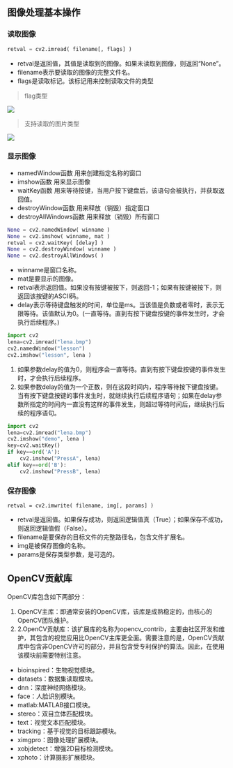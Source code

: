 ## 图像处理基本操作
### 读取图像
```python
retval = cv2.imread( filename[, flags] )
```
+ retval是返回值，其值是读取到的图像。如果未读取到图像，则返回“None”。
+ filename表示要读取的图像的完整文件名。
+ flags是读取标记。该标记用来控制读取文件的类型

> flag类型

![](https://s2.loli.net/2022/12/09/aUX3NitrmjYQKMf.png)

> 支持读取的图片类型

![](https://s2.loli.net/2022/12/09/pD4FE6imUCGlsA9.png)
### 显示图像
+ namedWindow函数 用来创建指定名称的窗口
+ imshow函数 用来显示图像
+ waitKey函数 用来等待按键，当用户按下键盘后，该语句会被执行，并获取返回值。
+ destroyWindow函数 用来释放（销毁）指定窗口
+ destroyAllWindows函数 用来释放（销毁）所有窗口

```python
None = cv2.namedWindow( winname )
None = cv2.imshow( winname, mat )
retval = cv2.waitKey( [delay] )
None = cv2.destroyWindow( winname )
None = cv2.destroyAllWindows( )
```

+ winname是窗口名称。
+ mat是要显示的图像。
+ retval表示返回值。如果没有按键被按下，则返回-1；如果有按键被按下，则返回该按键的ASCII码。
+ delay表示等待键盘触发的时间，单位是ms。当该值是负数或者零时，表示无限等待。该值默认为0。(一直等待。直到有按下键盘按键的事件发生时，才会执行后续程序。)


```python
import cv2
lena=cv2.imread("lena.bmp")
cv2.namedWindow("lesson")
cv2.imshow("lesson", lena )
```

1. 如果参数delay的值为0，则程序会一直等待。直到有按下键盘按键的事件发生时，才会执行后续程序。
2. 如果参数delay的值为一个正数，则在这段时间内，程序等待按下键盘按键。当有按下键盘按键的事件发生时，就继续执行后续程序语句；如果在delay参数所指定的时间内一直没有这样的事件发生，则超过等待时间后，继续执行后续的程序语句。
   
```python
import cv2
lena=cv2.imread("lena.bmp")
cv2.imshow("demo", lena )
key=cv2.waitKey()
if key==ord('A'):
    cv2.imshow("PressA", lena)
elif key==ord('B'):
    cv2.imshow("PressB", lena)
```
### 保存图像
```
retval = cv2.imwrite( filename, img[, params] )
```
+ retval是返回值。如果保存成功，则返回逻辑值真（True）；如果保存不成功，则返回逻辑值假（False）。
+ filename是要保存的目标文件的完整路径名，包含文件扩展名。
+ img是被保存图像的名称。
+ params是保存类型参数，是可选的。

## OpenCV贡献库
OpenCV库包含如下两部分：

1. OpenCV主库：即通常安装的OpenCV库，该库是成熟稳定的，由核心的OpenCV团队维护。
2. 2.OpenCV贡献库：该扩展库的名称为opencv_contrib，主要由社区开发和维护，其包含的视觉应用比OpenCV主库更全面。需要注意的是，OpenCV贡献库中包含非OpenCV许可的部分，并且包含受专利保护的算法。因此，在使用该模块前需要特别注意。

+ bioinspired：生物视觉模块。
+ datasets：数据集读取模块。
+ dnn：深度神经网络模块。
+ face：人脸识别模块。
+ matlab:MATLAB接口模块。
+ stereo：双目立体匹配模块。
+ text：视觉文本匹配模块。
+ tracking：基于视觉的目标跟踪模块。
+ ximgpro：图像处理扩展模块。
+ xobjdetect：增强2D目标检测模块。
+ xphoto：计算摄影扩展模块。